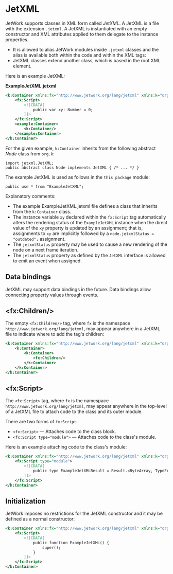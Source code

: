 # JetXML

JetWork supports classes in XML form called *JetXML*. A JetXML is a file with the extension `.jetxml`. A JetXML is instantiated with an empty constructor and XML attributes applied to them delegate to the instance properties.

* It is allowed to alias JetWork modules inside `.jetxml` classes and the alias is available both within the code and within the XML tags:
* JetXML classes extend another class, which is based in the root XML element.

Here is an example JetXML:

**ExampleJetXML.jetxml**

```xml
<k:Container xmlns:fx="http://www.jetwork.org/lang/jetxml" xmlns:k="org.k" xmlns:example="this package">
    <fx:Script>
        <![CDATA[
            public var xy: Number = 0;
        ]]>
    </fx:Script>
    <example:Container>
        <k:Container/>
    </example:Container>
</k:Container>
```

For the given example, `k:Container` inherits from the following abstract *Node* class from `org.k`:

```
import jetxml.JetXML;
public abstract class Node implements JetXML { /* ... */ }
```

The example JetXML is used as follows in the `this package` module:

```
public use * from "ExampleJetXML";
```

Explanatory comments:

* The example ExampleJetXML.jetxml file defines a class that inherits from the `k:Container` class.
* The instance variable `xy` declared within the `fx:Script` tag automatically alters the rendering status of the `ExampleJetXML` instance when the direct value of the `xy` property is updated by an assignment; that is, assignments to `xy` are implicitly followed by a `node.jetxmlStatus = "outdated";` assignment.
* The `jetxmlStatus` property may be used to cause a new rendering of the node on a next frame iteration.
* The `jetxmlStatus` property as defined by the `JetXML` interface is allowed to emit an event when assigned.

## Data bindings

JetXML may support data bindings in the future. Data bindings allow connecting property values through events.

## \<fx:Children/\>

The empty `<fx:Children/>` tag, where `fx` is the namespace `http://www.jetwork.org/lang/jetxml`, may appear anywhere in a JetXML file to indicate where to add the tag's children:

```xml
<k:Container xmlns:fx="http://www.jetwork.org/lang/jetxml" xmlns:k="org.k">
    <k:Container>
        <k:Container>
            <fx:Children/>
        </k:Container>
    </k:Container>
</k:Container>
```

## \<fx:Script\>

The `<fx:Script>` tag, where `fx` is the namespace `http://www.jetwork.org/lang/jetxml`, may appear anywhere in the top-level of a JetXML file to attach code to the class and its outer module.

There are two forms of `fx:Script`:

* `<fx:Script>` — Attaches code to the class block.
* `<fx:Script type="module">` — Attaches code to the class's module.

Here is an example attaching code to the class's module:

```xml
<k:Container xmlns:fx="http://www.jetwork.org/lang/jetxml" xmlns:k="org.k">
    <fx:Script type="module">
        <![CDATA[
            public type ExampleJetXMLResult = Result.<ByteArray, TypeError, VerifyError>;
        ]]>
    </fx:Script>
</k:Container>
```

## Initialization

JetWork imposes no restrictions for the JetXML constructor and it may be defined as a normal constructor:

```xml
<k:Container xmlns:fx="http://www.jetwork.org/lang/jetxml" xmlns:k="org.k">
    <fx:Script>
        <![CDATA[
            public function ExampleJetXML() {
                super();
            }
        ]]>
    </fx:Script>
</k:Container>
```
